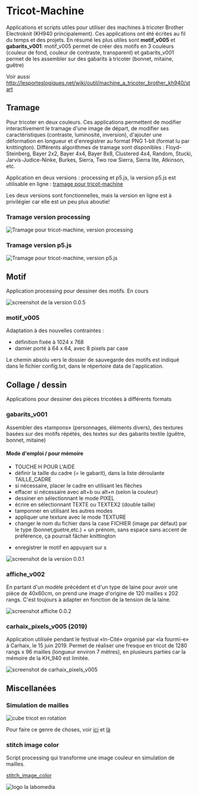 # Tricot-Machine

Applications et scripts utiles pour utiliser des machines à tricoter Brother Electroknit (KH940 principalement). Ces applications ont été écrites au fil du temps et des projets. En résumé les plus utiles sont **motif_v005** et **gabarits_v001**: motif_v005 permet de créer des motifs en 3 couleurs (couleur de fond, couleur de contraste, transparent) et gabarits_v001 permet de les assembler sur des gabarits à tricoter (bonnet, mitaine, guêtre)



Voir aussi http://lesporteslogiques.net/wiki/outil/machine_a_tricoter_brother_kh940/start  

## Tramage

Pour tricoter en deux couleurs. Ces applications permettent de modifier interactivement le tramage d'une image de départ, de modifier ses caractéristiques (contraste, luminosité, inversion), d'ajouter une  déformation en longueur et d'enregistrer au format PNG 1-bit (format lu par knittington). Différents algorithmes de tramage sont disponibles : Floyd-Steinberg, Bayer 2x2, Bayer 4x4, Bayer 8x8, Clustered 4x4, Random, Stucki, Jarvis-Judice-Ninke, Burkes, Sierra, Two row Sierra, Sierra lite, Atkinson, etc.

Application en deux versions : processing et p5.js, la version p5.js est utilisable en ligne : [tramage pour tricot-machine](http://lesporteslogiques.net/tricot-machine/tramage/)

Les deux versions sont fonctionnelles, mais la version en ligne est à privilégier car elle est un peu plus aboutie!

### Tramage version processing

![Tramage pour tricot-machine, version processing](./assets/tramage_processing_20200529.png)

### Tramage version p5.js

![Tramage pour tricot-machine, version p5.js](./assets/tramage_p5js_20200529.png)

## Motif

Application processing pour dessiner des motifs. En cours

![screenshot de la version 0.0.5](./assets/motif_v005_screenshot.png)

### motif_v005

Adaptation à des nouvelles contraintes :
* définition fixée à 1024 x 768
* damier porté à 64 x 64, avec 8 pixels par case

Le chemin absolu vers le dossier de sauvegarde des motifs est indiqué dans le fichier config.txt, dans le répertoire data de l'application.

## Collage / dessin

Applications pour dessiner des pièces tricotées à différents formats

### gabarits_v001

Assembler des «tampons» (personnages, éléments divers), des textures basées sur des motifs répétés, des textes sur des gabarits textile (guêtre, bonnet, mitaine)

#### Mode d'emploi / pour mémoire

* TOUCHE H POUR L'AIDE
* définir la taille du cadre (= le gabarit), dans la liste déroulante TAILLE_CADRE
* si nécessaire, placer le cadre en utilisant les flèches
* effacer si nécessaire avec alt+b ou alt+n (selon la couleur)
* dessiner en sélectionnant le mode PIXEL
* écrire en sélectionnant TEXTE ou TEXTEX2 (double taille)
* tamponner en utilisant les autres modes
* appliquer une texture avec le mode TEXTURE
* changer le nom du fichier dans la case FICHIER (image par défaut) par le type (bonnet,guetre,etc.) + un prénom, sans espace sans accent de préférence, ça pourrait fâcher knittington
- enregistrer le motif en appuyant sur s

![screenshot de la version 0.0.1](./assets/gabarits_v001_screenshot.png)

### affiche_v002

En partant d'un modèle précédent et d'un type de laine pour avoir une pièce de 40x60cm, on prend une image d'origine de 120 mailles x 202 rangs. C'est toujours à adapter en fonction de la tension de la laine.

![screenshot affiche 0.0.2](./assets/affiche_v002_screenshot.png)

### carhaix_pixels_v005 (2019)

Application utilisée pendant le festival «In-Cité» organisé par «la fourmi-e» à Carhaix, le 15 juin 2019. Permet de réaliser une fresque en tricot de 1280 rangs x 96 mailles (longueur environ 7 mètres), en plusieurs parties car la mémoire de la KH_940 est limitée.

![screenshot de carhaix_pixels_v005](./assets/carhaix_pixels_v005_screenshot.png)

## Miscellanées

### Simulation de mailles

![cube tricot en rotation](./assets/cube_tricot.gif)

Pour faire ce genre de choses, voir [ici](https://lesporteslogiques.net/wiki/ressource/logiciel/fabrique_de_gif/cube_en_rotation_facon_tricot) et [là](https://openprocessing.org/sketch/712340)

### stitch image color

Script processing qui transforme une image couleur en simulation de mailles.

[stitch_image_color](./stitch_image_color)

![logo la labomedia](./assets/lalabo_stitched.png)
